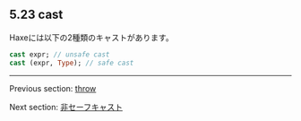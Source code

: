 ## 5.23 cast

Haxeには以下の2種類のキャストがあります。

```haxe
cast expr; // unsafe cast
cast (expr, Type); // safe cast
```

---

Previous section: [throw](expression-throw.md)

Next section: [非セーフキャスト](expression-cast-unsafe.md)